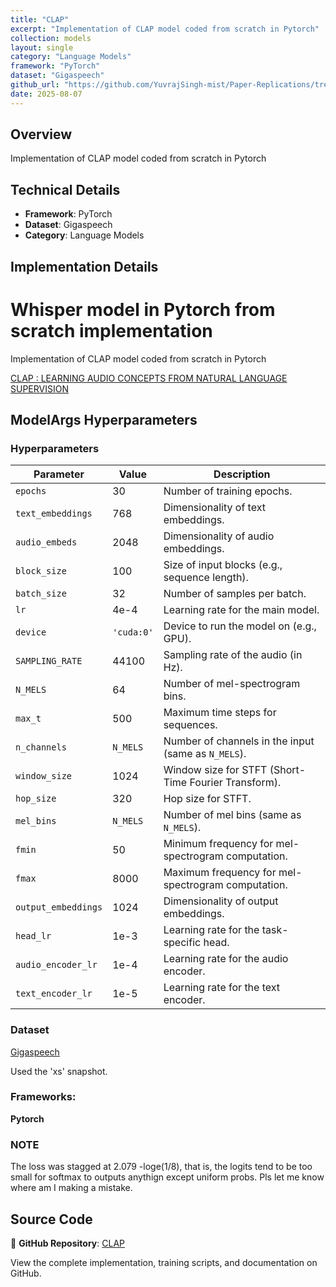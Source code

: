 ```yaml
---
title: "CLAP"
excerpt: "Implementation of CLAP model coded from scratch in Pytorch"
collection: models
layout: single
category: "Language Models"
framework: "PyTorch"
dataset: "Gigaspeech"
github_url: "https://github.com/YuvrajSingh-mist/Paper-Replications/tree/master/CLAP"
date: 2025-08-07
---
```


## Overview
Implementation of CLAP model coded from scratch in Pytorch

## Technical Details
- **Framework**: PyTorch
- **Dataset**: Gigaspeech
- **Category**: Language Models

## Implementation Details

# Whisper model in Pytorch from scratch implementation

Implementation of CLAP model coded from scratch in Pytorch 

[CLAP : LEARNING AUDIO CONCEPTS FROM NATURAL LANGUAGE SUPERVISION](https://arxiv.org/pdf/2206.04769)

## ModelArgs Hyperparameters

### Hyperparameters

| Parameter             | Value       | Description                                                                 |
|-----------------------|-------------|-----------------------------------------------------------------------------|
| `epochs`              | 30          | Number of training epochs.                                                  |
| `text_embeddings`     | 768         | Dimensionality of text embeddings.                                          |
| `audio_embeds`        | 2048        | Dimensionality of audio embeddings.                                         |
| `block_size`          | 100         | Size of input blocks (e.g., sequence length).                               |
| `batch_size`          | 32          | Number of samples per batch.                                                |
| `lr`                  | 4e-4        | Learning rate for the main model.                                           |
| `device`              | `'cuda:0'`  | Device to run the model on (e.g., GPU).                                     |
| `SAMPLING_RATE`       | 44100       | Sampling rate of the audio (in Hz).                                         |
| `N_MELS`              | 64          | Number of mel-spectrogram bins.                                             |
| `max_t`               | 500         | Maximum time steps for sequences.                                           |
| `n_channels`          | `N_MELS`    | Number of channels in the input (same as `N_MELS`).                         |
| `window_size`         | 1024        | Window size for STFT (Short-Time Fourier Transform).                        |
| `hop_size`            | 320         | Hop size for STFT.                                                         |
| `mel_bins`            | `N_MELS`    | Number of mel bins (same as `N_MELS`).                                      |
| `fmin`                | 50          | Minimum frequency for mel-spectrogram computation.                          |
| `fmax`                | 8000        | Maximum frequency for mel-spectrogram computation.                          |
| `output_embeddings`   | 1024        | Dimensionality of output embeddings.                                        |
| `head_lr`             | 1e-3        | Learning rate for the task-specific head.                                   |
| `audio_encoder_lr`    | 1e-4        | Learning rate for the audio encoder.                                        |
| `text_encoder_lr`     | 1e-5        | Learning rate for the text encoder.                                         |

### Dataset

[Gigaspeech](https://huggingface.co/datasets/speechcolab/gigaspeech)

Used the 'xs' snapshot.

### Frameworks:
**Pytorch**

### NOTE
The loss was stagged at 2.079 -loge(1/8), that is, the logits tend to be too small for softmax to outputs anythign except uniform probs. Pls let me know where am I making a mistake.

## Source Code
📁 **GitHub Repository**: [CLAP](https://github.com/YuvrajSingh-mist/Paper-Replications/tree/master/CLAP)

View the complete implementation, training scripts, and documentation on GitHub.
